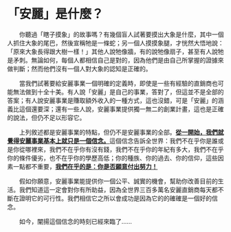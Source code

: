 # 「安麗」是什麼？

&emsp;&emsp;你聽過「瞎子摸象」的故事嗎？有幾個盲人試著要摸出大象是什麼，其中一個人抓住大象的尾巴，然後宣稱牠是一條蛇；另一個人摸摸象腿，才恍然大悟地說：「原來大象長得跟大樹一樣！」其他人說牠像牆，有的說牠像扇子，甚至有人說牠是矛刺。無論如何，每個人都相信自己是對的，因為他們是由自己所掌握的證據來做判斷；然而他們沒有一個人對大象的認知是正確的。

&emsp;&emsp;當我們試著要給安麗事業一個明確的定義時，即使是一些有經驗的直銷商也可能無法做到十全十美。有人說「安麗」是自己的事業，答對了，但這並不是全部的答案；有人說安麗事業是賺取額外收入的一種方式，這也沒錯，可是「安麗」的涵義比這個還要深；還有一些人說，安麗事業提供獨一無二的創業計畫，這也是正確的說法，但仍不足以形容它。

&emsp;&emsp;上列敘述都是安麗事業的特點，但仍不是安麗事業的全部。[**從一開始，我們就覺得安麗事業基本上就只是一個信念。**]()這個信念告訴全世界：我們不在乎你是誰或是你從哪裡來，我們不在乎你有沒有錢，我們不在乎你的年紀有多大，我們不在乎你的條件優劣，也不在乎你的學歷高低；你的種族、你的過去、你的信仰，這些因素一點都不重要，[**我們在乎的是：你是否願意付出努力！**]()

&emsp;&emsp;假如你願意，安麗事業能提供你一個公平、誠實的機會，幫助你改善目前的生活。我們知道這一定會對你有所助益，因為全世界三百多萬名安麗直銷商每天都不斷在證明它的可行性。我們相信它之所以會成功是因為它的的確確是一個好的信念。

&emsp;&emsp;如今，闡揚這個信念的時刻已經來臨了……
